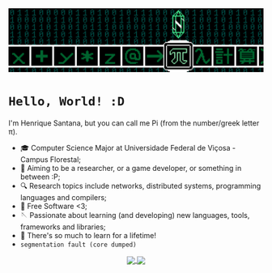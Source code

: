 <img src="./banner.png" align="center">

# `Hello, World! :D`

I'm Henrique Santana, but you can call me Pi (from the number/greek letter π).

- 🎓 Computer Science Major at Universidade Federal de Viçosa - Campus Florestal;
- 🔭 Aiming to be a researcher, or a game developer, or something in between :P;
- 🔍 Research topics include networks, distributed systems, programming languages and compilers;
- 💾 Free Software <3;
- 🪡 Passionate about learning (and developing) new languages, tools, frameworks and libraries;
- 🤯 There's so much to learn for a lifetime!
- `segmentation fault (core dumped)`

<div align="Center">
  <a href="https://github.com/piface314">
    <img align="Center" height="150em" src="https://github-readme-stats.vercel.app/api?username=piface314&count_private=true&show_icons=true&theme=vue-dark"/>
    <img align="Center" height="150em" src="https://github-readme-stats.vercel.app/api/top-langs/?username=piface314&hide=jupyter%20notebook&theme=vue-dark&layout=compact&langs_count=10">
  </a>
</div>
